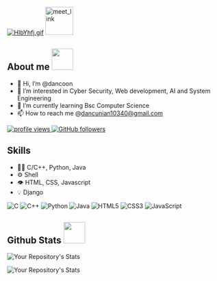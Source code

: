 [![HIbYhfj.gif](https://iili.io/HIbYhfj.gif)](https://freeimage.host/) <img align="right;" width="65" alt="meet_link" src="https://camo.githubusercontent.com/62da68eb62b1e5f175f7d1f0191dd89a653d7908feb22d37d4a0ab07365d6791/68747470733a2f2f6d656469612e67697068792e636f6d2f6d656469612f4d3967624264396e6244724f5475314d71782f67697068792e676966">

 ## About me <img src="https://media.giphy.com/media/mGcNjsfWAjY5AEZNw6/giphy.gif" width="50">
- 👋 Hi, I’m @dancoon
- 👀 I’m interested in Cyber Security, Web development, AI and System Engineering
- 🌱 I’m currently learning Bsc Computer Science
- 📫 How to reach me @dancunian10340@gmail.com

<p align="left">
  <a href="https://github.com/dancoon/dancoon">
    <img src="https://komarev.com/ghpvc/?username=dancoon&color=red" alt="profile views" />
  </a>
  <a href="https://github.com/dancoon?tab=followers">
    <img alt="GitHub followers" src="https://img.shields.io/github/followers/dancoon?color=yellow&logo=github">
  </a>
</p>


## Skills
- 👨‍💻 C/C++, Python, Java
- ⚙️ Shell
- 👁️ HTML, CSS, Javascript
- 💡 Django


![C](https://img.shields.io/badge/c-%2300599C.svg?style=for-the-badge&logo=c&logoColor=white)
![C++](https://img.shields.io/badge/c++-%2300599C.svg?style=for-the-badge&logo=c%2B%2B&logoColor=white)
![Python](https://img.shields.io/badge/python-3670A0?style=for-the-badge&logo=python&logoColor=ffdd54)
![Java](https://img.shields.io/badge/java-%23ED8B00.svg?style=for-the-badge&logo=java&logoColor=white)
![HTML5](https://img.shields.io/badge/html5-%23E34F26.svg?style=for-the-badge&logo=html5&logoColor=white)
![CSS3](https://img.shields.io/badge/css3-%231572B6.svg?style=for-the-badge&logo=css3&logoColor=white)
![JavaScript](https://img.shields.io/badge/javascript-%23323330.svg?style=for-the-badge&logo=javascript&logoColor=%23F7DF1E)

## Github Stats <img src="https://media.giphy.com/media/VgCDAzcKvsR6OM0uWg/giphy.gif" width="50">
<!-- ![GitHub Stats](https://github-readme-stats.vercel.app/api?username=dancoon&show_icons=true&theme=radical) -->
![Your Repository's Stats](https://github-readme-stats.vercel.app/api?username=dancoon&show_icons=true)

<!-- ![GitHub Langs](https://github-readme-stats.vercel.app/api/top-langs/?username=dancoon&layout=compact&theme=blue-green) -->
<!-- ![Top Langs](https://github-readme-stats.vercel.app/api/top-langs/?username=dancoon&layout=compact) -->
![Your Repository's Stats](https://github-readme-stats.vercel.app/api/top-langs/?username=dancoon&theme=radical)

<!---
dancoon/dancoon is a ✨ special ✨ repository because its `README.md` (this file) appears on your GitHub profile.
You can click the Preview link to take a look at your changes.
--->
